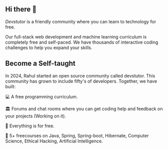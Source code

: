 ## Hi there 👋


*Devstutor* is a friendly community where you can learn to technology for free. 

Our full-stack web development and machine learning curriculum is completely free and self-paced. We have thousands of interactive coding challenges to help you expand your skills.


## Become a Self-taught

In 2024, Rahul started an open source community called devstutor. This community has grown to include fifty's of developers. Together, we have built:

💻 A free programming curriculum.

🏛️ Forums and chat rooms where you can get coding help and feedback on your projects (Working on it).

🧪 Everything is for free.

🎒 5+ freecourses on Java, Spring, Spring-boot, Hibernate, Computer Science, Ethical Hacking, Artificial Intelligence.



<!--
**Here are some ideas to get you started:**

🙋‍♀️ A short introduction - what is your organization all about?
🌈 Contribution guidelines - how can the community get involved?
👩‍💻 Useful resources - where can the community find your docs? Is there anything else the community should know?
🍿 Fun facts - what does your team eat for breakfast?
🧙 Remember, you can do mighty things with the power of [Markdown](https://docs.github.com/github/writing-on-github/getting-started-with-writing-and-formatting-on-github/basic-writing-and-formatting-syntax)
-->
